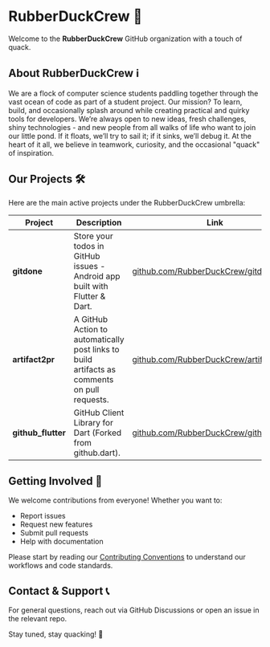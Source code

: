 # RubberDuckCrew 🦆

Welcome to the **RubberDuckCrew** GitHub organization with a touch of quack.

## About RubberDuckCrew ℹ️

We are a flock of computer science students paddling together through the vast ocean of code as part of a student project.
Our mission? To learn, build, and occasionally splash around while creating practical and quirky tools for developers.
We’re always open to new ideas, fresh challenges, shiny technologies - and new people from all walks of life who want to join our little pond.
If it floats, we’ll try to sail it; if it sinks, we’ll debug it.
At the heart of it all, we believe in teamwork, curiosity, and the occasional "quack" of inspiration.

## Our Projects 🛠️

Here are the main active projects under the RubberDuckCrew umbrella:

| Project            | Description                                                                                  | Link                                                                                         |
| ------------------ | -------------------------------------------------------------------------------------------- | -------------------------------------------------------------------------------------------- |
| **gitdone**        | Store your todos in GitHub issues - Android app built with Flutter & Dart.                   | [github.com/RubberDuckCrew/gitdone](https://github.com/RubberDuckCrew/gitdone)               |
| **artifact2pr**    | A GitHub Action to automatically post links to build artifacts as comments on pull requests. | [github.com/RubberDuckCrew/artifact2pr](https://github.com/RubberDuckCrew/artifact2pr)       |
| **github_flutter** | GitHub Client Library for Dart (Forked from github.dart).                                    | [github.com/RubberDuckCrew/github_flutter](https://github.com/RubberDuckCrew/github_flutter) |

## Getting Involved 🤝

We welcome contributions from everyone! Whether you want to:

-   Report issues
-   Request new features
-   Submit pull requests
-   Help with documentation

Please start by reading our [Contributing Conventions](https://github.com/RubberDuckCrew/gitdone/wiki/Contributing-Conventions) to understand our workflows and code standards.

## Contact & Support 📞

For general questions, reach out via GitHub Discussions or open an issue in the relevant repo.

Stay tuned, stay quacking! 🦆
